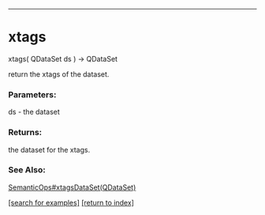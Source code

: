 ***
<a name="xtags"></a>
# xtags
xtags( QDataSet ds ) &rarr; QDataSet

return the xtags of the dataset.

### Parameters:
ds - the dataset

### Returns:
the dataset for the xtags.
### See Also:
<a href='SemanticOps_x.md#xtagsDataSet'>SemanticOps#xtagsDataSet(QDataSet)</a> <br>

<a href="https://github.com/autoplot/dev/search?q=xtags&unscoped_q=xtags">[search for examples]</a>
<a href="https://github.com/autoplot/documentation/blob/master/javadoc/index-all.md">[return to index]</a>

